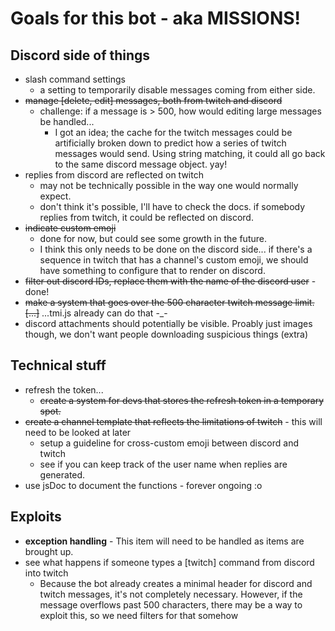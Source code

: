 # Goals for this bot - aka **MISSIONS!**

## Discord side of things

* slash command settings
    * a setting to temporarily disable messages coming from either side.
* ~~manage [delete, edit] messages, both from twitch and discord~~
    * challenge: if a message is > 500, how would editing large messages be handled...
        * I got an idea; the cache for the twitch messages could be artificially broken down to predict how a series of twitch messages would send. Using string matching, it could all go back to the same discord message object. yay!
* replies from discord are reflected on twitch
    * may not be technically possible in the way one would normally expect.
    * don't think it's possible, I'll have to check the docs. if somebody replies from twitch, it could be reflected on discord.
* ~~indicate custom emoji~~
    * done for now, but could see some growth in the future.
    * I think this only needs to be done on the discord side... if there's a sequence in twitch that has a channel's custom emoji, we should have something to configure that to render on discord.
* ~~filter out discord IDs, replace them with the name of the discord user~~ - done!
* ~~make a system that goes over the 500 character twitch message limit. [...]~~ ...tmi.js already can do that -_-
* discord attachments should potentially be visible. Proably just images though, we don't want people downloading suspicious things (extra)


## Technical stuff

* refresh the token...
    * ~~create a system for devs that stores the refresh token in a temporary spot.~~
* ~~create a channel template that reflects the limitations of twitch~~ - this will need to be looked at later
    * setup a guideline for cross-custom emoji between discord and twitch
    * see if you can keep track of the user name when replies are generated.
* use jsDoc to document the functions - forever ongoing :o

## Exploits

* **exception handling** - This item will need to be handled as items are brought up.
* see what happens if someone types a [twitch] command from discord into twitch
    * Because the bot already creates a minimal header for discord and twitch messages, it's not completely necessary. However, if the message overflows past 500 characters, there may be a way to exploit this, so we need filters for that somehow
